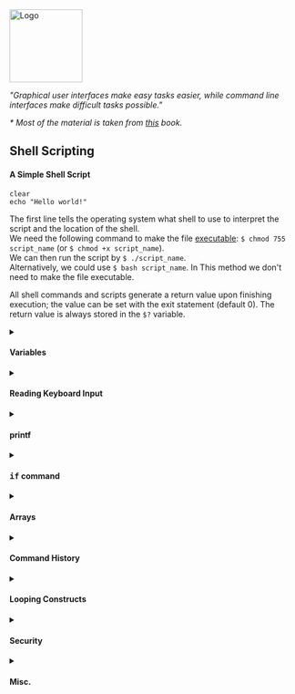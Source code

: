 <!DOCTYPE html>
<html>

<head>
  <title>Shell Scripting</title>
  <link rel="shortcut icon" href="/vvaezian.github.io/Pic/terminal.ico">
  <link rel="stylesheet" href="/vvaezian.github.io/styles.css"/>
  <link href='http://fonts.googleapis.com/css?family=Lato' rel='stylesheet' type='text/css'>
  <script src="https://cdn.rawgit.com/google/code-prettify/master/loader/run_prettify.js"></script>
</head>

<body>
<img src="/vvaezian.github.io/Pic/shell-scripting.png" alt="Logo" height="128">     

<em>"Graphical user interfaces make easy tasks easier, while command line interfaces make difficult tasks possible."</em>  
    
<em>* Most of the material is taken from <a href="https://www.amazon.com/Linux-Shell-Scripting-Bash-Burtch/dp/0672326426">this</a> book.</em>
    

<h2>Shell Scripting</h2>

<h4>A Simple Shell Script</h4>
	
  ``` class="prettyprint">#!/bin/bash
clear
echo "Hello world!"
```  
The first line tells the operating system what shell to use to interpret the script and the location of the shell.  
We need the following command to make the file <a href="http://en.wikipedia.org/wiki/File_system_permissions#Numeric_notation">executable</a>: `$ chmod 755 script_name` (or `$ chmod +x script_name`).  
We can then run the script by `$ ./script_name`.  
Alternatively, we could use `$ bash script_name`. In This method we don't need to make the file executable.  
  
All shell commands and scripts generate a return value upon finishing execution; the value can be set with the exit statement (default 0). The return value is always stored in the `$?` variable.

<details class="details">
	<summary><h4>Variables</h4></summary>

		<ul>
			<li>Variables can be created and assigned text using an equals sign. 
			Surround the text with double quotes (although it is not necessary unless there is space in the name):  
			```$ FILENAME="info.txt"  
			$ printf “%s\n” “$FILENAME”  
			info.txt```  
			<li>The `declare` command, in addition to creation of variable and assigning values, can add attributes to variables as well 
			(using + instead of - turns of the attribute).  
			<samp>declare -r x=5</samp>  
			(`-r` option makes the variable read-only)  
			  
			The <samp>declare</samp> command without any options list all pre-defined variables of system.  
			<li>The results of a command can be assigned to a variable using backquotes.  
			```$ Date=`date`  
			$ printf "%s\n" "$Date"  
			Thu Apr 13 08:02:19 UTC 2017 ```  
			<li>Double quotes do not prevent Bash from interpreting the special characters $, ‘, and \,
			but single quotes leave all characters unchanged.
			<li>Variable names can be enclosed in curly braces to make it clear where the variable’s name begins and ends.  
			<smap>$ TAX_MESSAGE="The tax is ${TAX}%"</samp>
			<li>Shell variables exist in the script or interactive sessions only, where they were
			declared. In order to make shell variables available outside of their place of origin, they have to be declared as exportable with `-x` option.  
			Although Linux has provisions for exporting environment variables, there is no way to assign any attributes to them.  
			The variables shared with a new program are copies of the original. If a script
			declares an exported variable and runs a second script, any changes made to the variable by the second script are invisible to the first.There is no way for a second script to assign a new value to a variable that the first script will see. Unlike other programming languages, exporting shell variables is a one-way street.  
			The only way to return a value to the calling program is to write it to a file (or standard output) and have the calling program read (or assign) the value back into a variable.
			<li>Before a command is executed, Bash searches the command for all dollar signs and inserts the value of variables before the command is carried out. Bash performs this substitution once. `eval` command do this another time:  
			```#!/bin/bash  
				VAR1=25  
				VAR2='$VAR1'  
				VAR3='$VAR2'  
				echo "$VAR3"  
				eval echo "$VAR3"  
				eval eval echo "$VAR3"
			```  
			Output of the script above:  
			```$VAR2  
				$VAR1  
				25```
		</ul>
		<table class="EveryOtherOne">
					<tr>
						<td><samp>$RANDOM</samp>
						<td>Generates a random integer number (0 - 32767)
					</tr>
		</table>
	</div>
</details>


<details class="details">
	<summary><h4>Reading Keyboard Input</h4></summary>

		  ``` class="prettyprint">read -p "Please enter your name: " USER_NAME```  
		With <samp>-p</samp> option we can provide a message before the user input.  
		<samp>read -t 5 FILENAME # wait up to 5 seconds to read a filename </samp>  
		<samp>-n 10 FILENAME # read no more than 10 characters</samp>  
		The <samp>-r</samp> (raw input) option disables the backslash escaping of special characters. 
	</div>
</details>


<details class="details">
	<summary><h4>printf</h4></summary>

		`printf` is very similar to the C standard I/O <samp>printf()</samp> function, but they are not
		identical. In particular, single- and double-quoted strings are treated differently in shell scripts than in C programs.  
		The first parameter is a format string describing how the items being printed will be represented. 
		For example, the special formatting code “%d” represents an integer number, and the code “%f” represents a floating-point number:  
		```$ printf "%d and %f\n" 5 5
		5 and 5.000000```  
	</div>
</details>


<details class="details">
	<summary><h4><samp>if</samp> command</h4></summary>

		```
			if test Condition; then  
			&emsp; Expression1  
			else  
			&emsp; Expression2  
			fi  
		```  
		We can use square brackets instead of <samp>test</samp>:   
		```
			if [ Condition ]; then  
			&emsp; ...  
			fi  
		```  
		We can use carriage return instead of semi-colon <samp>(;)</samp> :  
		```
			if [ Condition ]  
			then  
			&emsp; Expression1  
			else  
			&emsp; Expression2  
			fi  
		```  
		Make richer Conditions by using `-a` <samp>(and)</samp>, `-o` <samp>(or)</samp>, `!` <samp>(not)</samp>.  
		Unlike most programming languages, in BASH the "not" operator doesn't take precedence over "and" and "or". So use parenthesis if needed.  
		```
			if [ \( ! -f "$TMP1" \) -a -f "$TMP2" ]  
		```  
		Alternatively we can use <samp>&&, ||</samp> for 'and', 'or'.  
		```
			if [ \( ! -f "$TMP1" \) ] && [ -f "$TMP2" ]  
		```  
		* `help test` gives useful options.  
		Writing <samp>if</samp> commands in terminal:  
		```if [ condition ]; then &ltrest of code&gt ; fi
		```  
		Alternatively,  
		```$ if [ condition ]; then  
			> &ltrest of code&gt   
			> fi  
		```
	</div>
</details>



<details class="details">
	<summary><h4>Arrays</h4></summary>

		<ul><li>Array is like a variable. So it is created using declare, with `-a` option or just direct assignment:  
		<samp>$ declare -a ARRAY0$</samp>  
		<samp>$ ARRAY1=(0 1 2)</samp>  
		<samp>$ ARRAY2=([3]='cat' [5]='dog' [12]='cow')</samp> #indicating indeces
		<li>Bash arrays differ from arrays in other computer languages in that they are open-ended. Arrays can be any length and are initially filled with empty strings for items.
		<li>Use curly braces to supercede the shell's pathname matching process:  
			<samp>$ echo "${ MYARRAY [2] }"</samp>
		<li>If no index is given, index zero is assumed:  
			<samp>$ echo "$ARRAY1"</samp>  
			2  
			<samp>$ ARRAY1 = "a"</samp>  
			['a', 1, 2]
		<li>Accessing all elements of an array can be done using index `*` or `@`. The difference (for `printf` not `echo`) is that `*` puts an space (actually the first character of IFS variable) in between elements but `@` doesn't:  
		<samp>$ echo "${ARRAY1[*]}"</samp>  
		a 1 2
		<li>Individual array values can be removed with the command. Erasing a value by `unset` assigning the array position an empty string doesn’t destroy it:The empty string is still treated as an array item whenever the items are counted.
		<li>The `read` command can read a list into an array using an `-a` switch. When this switch is used, each item on the line of input is read into a separate array position.
	</div>
</details>


<details class="details">
	<summary><h4>Command History</h4></summary>

		<p>The easiest way to browse the command history is with the Up and Down arrow
		keys. The history can also be searched with an exclamation mark (`!`). This denotes the
		start of a command name to be completed by Bash. Bash executes the most recent command
		that matches. For example,  
		```
			$ !d  
			date  
			Thu Apr 13 08:24:51 UTC 2017  
		```  
		`!!`repeats the last command. A negative number indicates the relative line number. That is, it indicates the number
		of commands to move back in the history to find the one to execute. `!!` is the same as `!-1`.  
		  
		The `!#` repeats the content of the current command line. (Don’t confuse this with `#!`) 
		Use this to run a set of commands twice.  
		  
		`history n` lists the last n commands.
		</p>

		<ul>
		<li>Running `stty` shows the common command keys as well as other information about your session. (has -a option)
		<li> Use `\` for using the next line in long commands
		<li> Two commands separated by a semicolon (`;`), are executed consecutively, one after another. 
		Two commands separated by `&&`, are executed until one of them fails or until all the commands are executed. Similarly for `||`.
		<li> `sleep n` makes a n second delay.
		<li> Using the minus sign (–) with `cd`, you can switch between the current directory and the last directory. 
		(~ and - are features of Bash and only work with Bash and Bash scripts.)
		</ul>
	</div>
</details>

<details class="details">
	<summary><h4>Looping Constructs</h4></summary>

```
for i in list
do
	something
done```
  ``` class="prettyprint">
sum=0
for i in 1 2 3 4
do
	sum=$(($sum+$i))
done
echo "The sum of $i numbers is: $sum"
```  
		```
			while condition is true  
			do  
				&emsp; something  
			done
		```  
		```
			until condition is false  
			do  
			    &emsp; something  
			done
		```  
	</div>
</details>



<details class="details">
	<summary><h4>Security</h4></summary>

        Create random and unpredictable filenames for temporary storage with the `mktemp` utility:  
        ```
        	TEMP=$(mktemp /tmp/tempfile.XXXXXXXX)  # To create a temporary file  
			TEMPDIR=$(mktemp -d /tmp/tempdir.XXXXXXXX)  # To create a temporary directory
		```  
		The <samp>XXXXXXXX</samp> is replaced with random characters by the <samp>mktemp</samp> utility.
	</div>
</details>



<details class="details">
	<summary><h4>Misc.</h4></summary>

		<details class="details">
			<summary><h4>Debugging</h4></summary>

				We can run a script in debug mode by `bash –x ./script_file`.  
				Inside a sccript we can do it by  
				```
					set -x    # turns on debugging  
					...  
					set +x    # turns off debugging  
				```
			</div>
		</details>	
		<details class="details">
			<summary><h4>Quick Refference Table</h4></summary>

				<table class="EveryOtherOne">
					<tr>
						<td><samp>${#str}</samp>
						<td>Length of the string <samp>str</samp>
					</tr>
					<tr> 
						<td> <samp>${str:i:j}</samp>
						<td> String Slicing. i: start, j: length
					</tr>
					<tr> 
						<td> <samp>${str#*i}</samp>
						<td> String Slicing. The part of <samp>str</samp> after character i.
					</tr>
					<tr> 
						<td> <samp>$n</samp>
						<td> Referring to the nth argument that is given alongside the command
					</tr>
				</table>
			</div>
		</details>
	</div>
</details>
</body>
</html>
